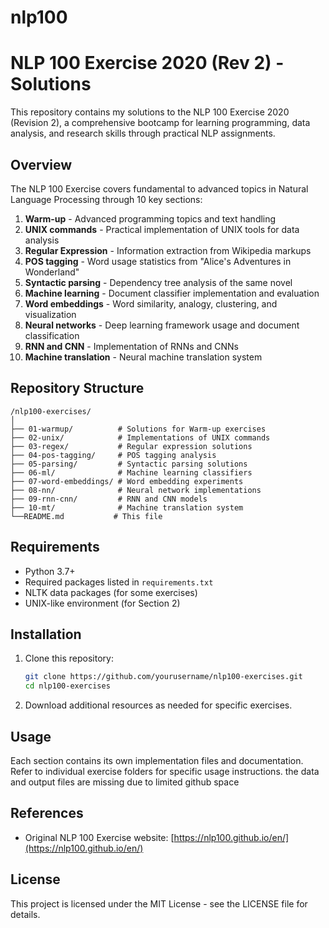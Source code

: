 # nlp100
# NLP 100 Exercise 2020 (Rev 2) - Solutions

This repository contains my solutions to the NLP 100 Exercise 2020 (Revision 2), a comprehensive bootcamp for learning programming, data analysis, and research skills through practical NLP assignments.

## Overview

The NLP 100 Exercise covers fundamental to advanced topics in Natural Language Processing through 10 key sections:

1. **Warm-up** - Advanced programming topics and text handling
2. **UNIX commands** - Practical implementation of UNIX tools for data analysis
3. **Regular Expression** - Information extraction from Wikipedia markups
4. **POS tagging** - Word usage statistics from "Alice's Adventures in Wonderland"
5. **Syntactic parsing** - Dependency tree analysis of the same novel
6. **Machine learning** - Document classifier implementation and evaluation
7. **Word embeddings** - Word similarity, analogy, clustering, and visualization
8. **Neural networks** - Deep learning framework usage and document classification
9. **RNN and CNN** - Implementation of RNNs and CNNs
10. **Machine translation** - Neural machine translation system

## Repository Structure

```
/nlp100-exercises/
│
├── 01-warmup/          # Solutions for Warm-up exercises
├── 02-unix/            # Implementations of UNIX commands
├── 03-regex/           # Regular expression solutions
├── 04-pos-tagging/     # POS tagging analysis
├── 05-parsing/         # Syntactic parsing solutions
├── 06-ml/              # Machine learning classifiers
├── 07-word-embeddings/ # Word embedding experiments
├── 08-nn/              # Neural network implementations
├── 09-rnn-cnn/         # RNN and CNN models
├── 10-mt/              # Machine translation system
└──README.md           # This file
```

## Requirements

- Python 3.7+
- Required packages listed in `requirements.txt`
- NLTK data packages (for some exercises)
- UNIX-like environment (for Section 2)

## Installation

1. Clone this repository:
   ```bash
   git clone https://github.com/yourusername/nlp100-exercises.git
   cd nlp100-exercises
   ```

3. Download additional resources as needed for specific exercises.

## Usage

Each section contains its own implementation files and documentation. Refer to individual exercise folders for specific usage instructions. the data and output files are missing due to limited github space

## References

- Original NLP 100 Exercise website: [https://nlp100.github.io/en/](https://nlp100.github.io/en/)
## License

This project is licensed under the MIT License - see the LICENSE file for details.
